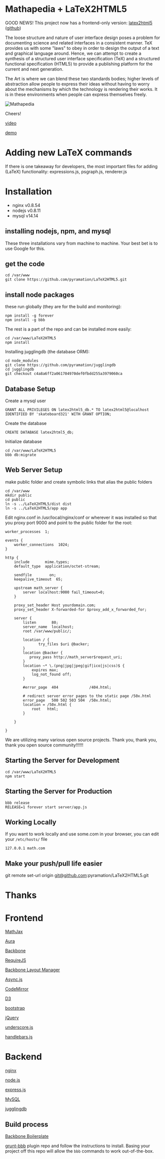 Mathapedia + LaTeX2HTML5
====================

GOOD NEWS! This project now has a frontend-only version: [latex2html5](http://latex2html5.com) ([github](https://github.com/Mathapedia/LaTeX2HTML5))

The loose structure and nature of user interface design poses a problem for documenting science and related interfaces in a consistent manner. TeX provides us with some "laws" to obey in order to design the output of a text and graphical language around. Hence, we can attempt to create a synthesis of a structured user interface specification (TeX) and a structured functional specification (HTML5) to provide a publishing platform for the current and next generation.

The Art is where we can blend these two standards bodies; higher levels of abstraction allow people to express their ideas without having to worry about the mechanisms by which the technology is rendering their works. It is in these environments when people can express themselves freely.

![Mathapedia](https://mathapedia.com/app/assets/img/photo.png)

Cheers!

[video](http://www.youtube.com/watch?v=QYMLMUKJyFc)
 
[demo](https://mathapedia.com)


Adding new LaTeX commands
=========================

If there is one takeaway for developers, the most important files for adding (LaTeX) functionality: expressions.js, psgraph.js, renderer.js

Installation
============

* nginx v0.8.54 
* nodejs v0.8.11
* mysql v14.14

installing nodejs, npm, and mysql
---------------------------------

These three installations vary from machine to machine. Your best bet is to use Google for this.


get the code
---------------------

    cd /var/www
    git clone https://github.com/pyramation/LaTeX2HTML5.git


install node packages
---------------------

these run globally (they are for the build and monitoring):

    npm install -g forever
    npm install -g bbb

The rest is a part of the repo and can be installed more easily:

    cd /var/www/LaTeX2HTML5
    npm install

Installing jugglingdb (the database ORM):

    cd node_modules
    git clone https://github.com/pyramation/jugglingdb
    cd jugglingdb
    git checkout c4a8a6ff2a061704970def0fbdd255a3979060ca

Database Setup
--------------

Create a mysql user

    GRANT ALL PRIVILEGES ON latex2html5_db.* TO latex2html5@localhost IDENTIFIED BY 'skateboard321' WITH GRANT OPTION;

Create the database

    CREATE DATABASE latex2html5_db;

Initialize database

    cd /var/www/LaTeX2HTML5
    bbb db:migrate


Web Server Setup
----------------

make public folder and create symbolic links that alias the public folders

    cd /var/www
    mkdir public
    cd public
    ln -s ../LaTeX2HTML5/dist dist
    ln -s ../LaTeX2HTML5/app app

Edit nginx.conf in /usr/local/nginx/conf or wherever it was installed so that you proxy port 9000 and point to the public folder for the root:


    worker_processes  1;

    events {
        worker_connections  1024;
    }

    http {
        include       mime.types;
        default_type  application/octet-stream;

        sendfile        on;
        keepalive_timeout  65;

        upstream math_server {
            server localhost:9000 fail_timeout=0;
        }

        proxy_set_header Host yourdomain.com;
        proxy_set_header X-forwarded-for $proxy_add_x_forwarded_for;

        server {
            listen       80;
            server_name  localhost;
            root /var/www/public/;

            location / {
                   try_files $uri @backer;
            }
            location @backer {
               proxy_pass http://math_server$request_uri;
            }
            location ~* \.(png|jpg|jpeg|gif|ico|js|css)$ {
                expires max;
                log_not_found off;
            }

            #error_page  404              /404.html;

            # redirect server error pages to the static page /50x.html
            error_page   500 502 503 504  /50x.html;
            location = /50x.html {
                root   html;
            }

        }

    }


We are utilizing many various open source projects. Thank you, thank you, thank you open source community!!!!!!


Starting the Server for Development
-----------------------------------

    cd /var/www/LaTeX2HTML5
    npm start


Starting the Server for Production
----------------------------------

    bbb release
    RELEASE=1 forever start server/app.js 


Working Locally
---------------

If you want to work locally and use some.com in your browser, you can edit your `/etc/hosts/` file

    127.0.0.1 math.com

Make your push/pull life easier
-------------------------------

git remote set-url origin git@github.com:pyramation/LaTeX2HTML5.git

Thanks
======

# Frontend

[MathJax](http://www.mathjax.org/)

[Aura](https://github.com/aurajs/aura)
    
[Backbone](https://github.com/documentcloud/backbone)
  
[RequireJS](https://github.com/jrburke/requirejs)

[Backbone Layout Manager](https://github.com/tbranyen/backbone.layoutmanager)

[Async.js](https://github.com/caolan/async)

[CodeMirror](http://codemirror.net)
    
[D3](http://d3js.org/)
    
[bootstrap](http://twitter.github.com/bootstrap/)
  
[jQuery](http://jquery.com/)
    
[underscore.js](http://underscorejs.org/)

[handlebars.js](http://handlebarsjs.com/)

# Backend

[nginx](http://wiki.nginx.org/Main)

[node.js](http://nodejs.org/)

[express.js](http://expressjs.com/)

[MySQL](http://www.mysql.com/)

[jugglingdb](https://github.com/pyramation/jugglingdb/tree/has-and-belongs-to-many)

## Build process ##

[Backbone Boilerplate](https://github.com/tbranyen/backbone-boilerplate/wiki)

[grunt-bbb](https://github.com/backbone-boilerplate/grunt-bbb)
plugin repo and follow the instructions to install.  Basing your project off
this repo will allow the `bbb` commands to work out-of-the-box.
